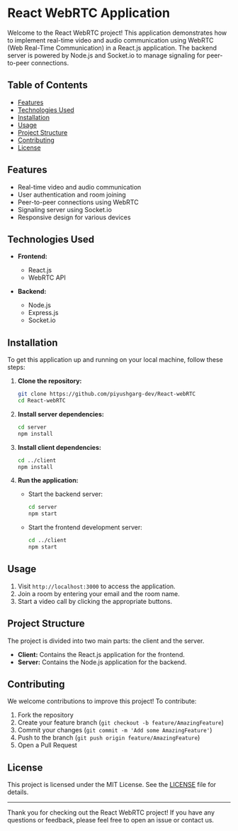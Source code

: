 
# React WebRTC Application

Welcome to the React WebRTC project! This application demonstrates how to implement real-time video and audio communication using WebRTC (Web Real-Time Communication) in a React.js application. The backend server is powered by Node.js and Socket.io to manage signaling for peer-to-peer connections.

## Table of Contents
- [Features](#features)
- [Technologies Used](#technologies-used)
- [Installation](#installation)
- [Usage](#usage)
- [Project Structure](#project-structure)
- [Contributing](#contributing)
- [License](#license)

## Features
- Real-time video and audio communication
- User authentication and room joining
- Peer-to-peer connections using WebRTC
- Signaling server using Socket.io
- Responsive design for various devices

## Technologies Used
- **Frontend:**
  - React.js
  - WebRTC API

- **Backend:**
  - Node.js
  - Express.js
  - Socket.io

## Installation
To get this application up and running on your local machine, follow these steps:

1. **Clone the repository:**
    ```sh
    git clone https://github.com/piyushgarg-dev/React-webRTC
    cd React-webRTC
    ```

2. **Install server dependencies:**
    ```sh
    cd server
    npm install
    ```

3. **Install client dependencies:**
    ```sh
    cd ../client
    npm install
    ```

4. **Run the application:**
    - Start the backend server:
      ```sh
      cd server
      npm start
      ```

    - Start the frontend development server:
      ```sh
      cd ../client
      npm start
      ```

## Usage
1. Visit `http://localhost:3000` to access the application.
2. Join a room by entering your email and the room name.
3. Start a video call by clicking the appropriate buttons.


## Project Structure
The project is divided into two main parts: the client and the server.

- **Client:** Contains the React.js application for the frontend.
- **Server:** Contains the Node.js application for the backend.



## Contributing
We welcome contributions to improve this project! To contribute:

1. Fork the repository
2. Create your feature branch (`git checkout -b feature/AmazingFeature`)
3. Commit your changes (`git commit -m 'Add some AmazingFeature'`)
4. Push to the branch (`git push origin feature/AmazingFeature`)
5. Open a Pull Request

## License
This project is licensed under the MIT License. See the [LICENSE](LICENSE) file for details.

---

Thank you for checking out the React WebRTC project! If you have any questions or feedback, please feel free to open an issue or contact us.
